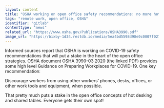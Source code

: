 ```yaml
---
layout: content
title: "OSHA working on open office safety recommendations: no more hot desks"
tags: "remote work, open office, OSHA"
identifier: "gitlab"
contenttype: "news"
related_url: "https://www.osha.gov/Publications/OSHA3990.pdf"
image_url: "https://bixby-1d34.restdb.io/media/5ea4bd5598d98e0c0007f027"
---
```

Informed sources report that OSHA is working on COVID-19 safety recommendations that will put a stake in the heart of the open office strategies.  OSHA document OSHA 3990-03 2020 (the linked PDF) provides some high level Guidance on Preparing
Workplaces for COVID-19.  One key recommendation:

Discourage workers from using other workers’ phones, desks,
offices, or other work tools and equipment, when possible.

That pretty much puts a stake in the open office concepts of hot desking and shared tables.  Everyone gets their own spot!